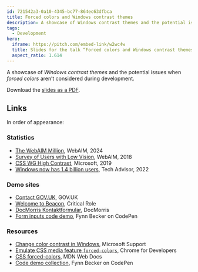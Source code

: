 ```yaml
---
id: 721542a3-0a10-4345-bc77-864ec63dfbca
title: Forced colors and Windows contrast themes
description: A showcase of Windows contrast themes and the potential issues when forced colors aren’t considered during development.
tags:
  - Development
hero:
  iframe: https://pitch.com/embed-link/w2wc4w
  title: Slides for the talk “Forced colors and Windows contrast themes”
  aspect_ratio: 1.614
---
```


A showcase of _Windows contrast themes_ and the potential issues when _forced colors_ aren’t considered during development.

Download the [slides as a PDF](/files/forced-colors-windows-contrast-themes.pdf).

## Links

In order of appearance:

### Statistics

- [The WebAIM Million](https://webaim.org/projects/million/#contrast), WebAIM, 2024
- [Survey of Users with Low Vision](https://webaim.org/projects/lowvisionsurvey2/#at), WebAIM, 2018
- [CSS WG High Contrast](https://lists.w3.org/Archives/Public/www-archive/2019Feb/att-0000/CSSWG_F2F_High_Contrast.pdf), Microsoft, 2019
- [Windows now has 1.4 billion users](https://www.techadvisor.com/article/745681/windows-now-has-1-4-billion-users-but-how-many-are-on-windows-11.html), Tech Advisor, 2022

### Demo sites

- [Contact GOV.UK](https://www.gov.uk/contact/govuk), GOV.UK
- [Welcome to Beacon](https://critrole.com/beacon/), Critical Role
- [DocMorris Kontaktformular](https://www.docmorris.de/kontaktformular), DocMorris
- [Form inputs code demo](https://codepen.io/mvsde/pen/YzMyBjP?editors=1100), Fynn Becker on CodePen

### Resources

- [Change color contrast in Windows](https://support.microsoft.com/windows/change-color-contrast-in-windows-fedc744c-90ac-69df-aed5-c8a90125e696), Microsoft Support
- [Emulate CSS media feature `forced-colors`](https://developer.chrome.com/docs/devtools/rendering/emulate-css/#emulate_css_media_feature_forced-colors), Chrome for Developers
- [CSS forced-colors](https://developer.mozilla.org/docs/Web/CSS/@media/forced-colors), MDN Web Docs
- [Code demo collection](https://codepen.io/collection/BNbpee), Fynn Becker on CodePen
